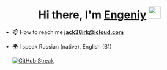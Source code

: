 <h1 align="center">Hi there, I'm <a href="https://github.com/Evgen-ios" target="_blank">Engeniy</a> 
<img src="https://github.com/blackcater/blackcater/raw/main/images/Hi.gif" height="32" width="32"/></h1>

- 📫 How to reach me **jack38irk@icloud.com**
- 🌍 I speak Russian (native), English (B1)

  [![GitHub Streak](https://streak-stats.demolab.com?user=Evgen-ios&theme=blue-green)](https://git.io/streak-stats)
